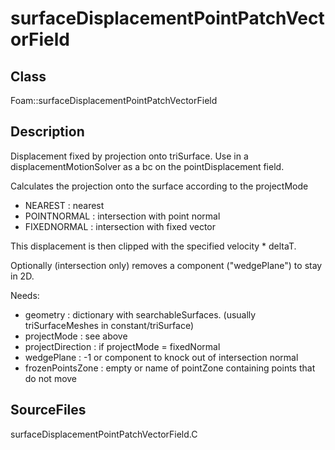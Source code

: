 # surfaceDisplacementPointPatchVectorField 
## Class
Foam::surfaceDisplacementPointPatchVectorField

## Description
Displacement fixed by projection onto triSurface.
Use in a displacementMotionSolver
as a bc on the pointDisplacement field.

Calculates the projection onto the surface according
to the projectMode
- NEAREST : nearest
- POINTNORMAL : intersection with point normal
- FIXEDNORMAL : intersection with fixed vector

This displacement is then clipped with the specified velocity * deltaT.

Optionally (intersection only) removes a component ("wedgePlane") to
stay in 2D.

Needs:
- geometry : dictionary with searchableSurfaces. (usually
      triSurfaceMeshes in constant/triSurface)
- projectMode : see above
- projectDirection : if projectMode = fixedNormal
- wedgePlane : -1 or component to knock out of intersection normal
- frozenPointsZone : empty or name of pointZone containing points
                         that do not move

## SourceFiles
surfaceDisplacementPointPatchVectorField.C

